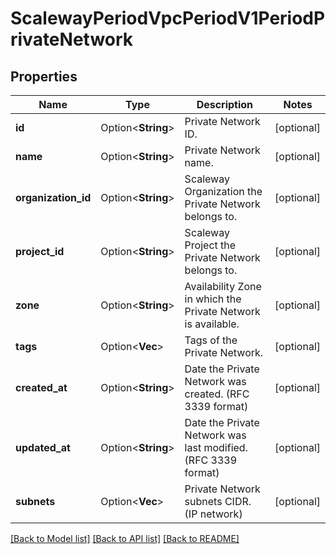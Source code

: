 # ScalewayPeriodVpcPeriodV1PeriodPrivateNetwork

## Properties

Name | Type | Description | Notes
------------ | ------------- | ------------- | -------------
**id** | Option<**String**> | Private Network ID. | [optional]
**name** | Option<**String**> | Private Network name. | [optional]
**organization_id** | Option<**String**> | Scaleway Organization the Private Network belongs to. | [optional]
**project_id** | Option<**String**> | Scaleway Project the Private Network belongs to. | [optional]
**zone** | Option<**String**> | Availability Zone in which the Private Network is available. | [optional]
**tags** | Option<**Vec<String>**> | Tags of the Private Network. | [optional]
**created_at** | Option<**String**> | Date the Private Network was created. (RFC 3339 format) | [optional]
**updated_at** | Option<**String**> | Date the Private Network was last modified. (RFC 3339 format) | [optional]
**subnets** | Option<**Vec<String>**> | Private Network subnets CIDR. (IP network) | [optional]

[[Back to Model list]](../README.md#documentation-for-models) [[Back to API list]](../README.md#documentation-for-api-endpoints) [[Back to README]](../README.md)


